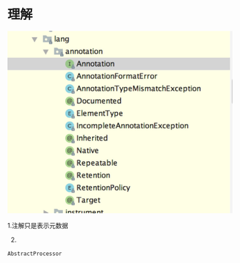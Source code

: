 # 理解

![](../../.gitbook/assets/image%20%2812%29.png)

1.注解只是表示元数据

2.



```text
AbstractProcessor
```

 


